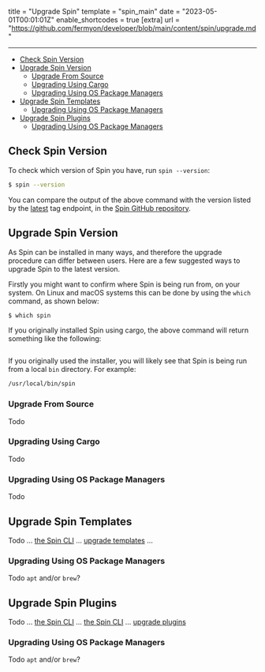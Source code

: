 title = "Upgrade Spin"
template = "spin_main"
date = "2023-05-01T00:01:01Z"
enable_shortcodes = true
[extra]
url = "https://github.com/fermyon/developer/blob/main/content/spin/upgrade.md"

---
- [Check Spin Version](#check-spin-version)
- [Upgrade Spin Version](#upgrade-spin-version)
  - [Upgrade From Source](#upgrade-from-source)
  - [Upgrading Using Cargo](#upgrading-using-cargo)
  - [Upgrading Using OS Package Managers](#upgrading-using-os-package-managers)
- [Upgrade Spin Templates](#upgrade-spin-templates)
  - [Upgrading Using OS Package Managers](#upgrading-using-os-package-managers-1)
- [Upgrade Spin Plugins](#upgrade-spin-plugins)
  - [Upgrading Using OS Package Managers](#upgrading-using-os-package-managers-2)

## Check Spin Version

To check which version of Spin you have, run `spin --version`:

<!-- @selectiveCpy -->

```bash
$ spin --version
```

You can compare the output of the above command with the version listed by the [latest](https://github.com/fermyon/spin/releases/latest) tag endpoint, in the [Spin GitHub repository](https://github.com/fermyon/spin).

## Upgrade Spin Version

As Spin can be installed in many ways, and therefore the upgrade procedure can differ between users. Here are a few suggested ways to upgrade Spin to the latest version.

Firstly you might want to confirm where Spin is being run from, on your system. On Linux and macOS systems this can be done by using the `which` command, as shown below:

<!-- @selectiveCpy -->

```bash
$ which spin
```

If you originally installed Spin using cargo, the above command will return something like the following:

<!-- @nocpy -->

```bash

```

If you originally used the installer, you will likely see that Spin is being run from a local `bin` directory. For example:

<!-- @nocpy -->

```bash
/usr/local/bin/spin
```

### Upgrade From Source

Todo

### Upgrading Using Cargo

Todo

### Upgrading Using OS Package Managers

Todo

## Upgrade Spin Templates

Todo ... [the Spin CLI](/common/cli-reference#upgrade-templates) ... [upgrade templates](/spin/managing-templates#upgrading-templates) ...

### Upgrading Using OS Package Managers

Todo `apt` and/or `brew`?

## Upgrade Spin Plugins

Todo ... [the Spin CLI](/common/cli-reference#update-plugins) ... [the Spin CLI](/cli-reference#upgrade-plugins) ... [upgrade plugins](/spin/managing-plugins#upgrading-plugins)

### Upgrading Using OS Package Managers

Todo `apt` and/or `brew`?

